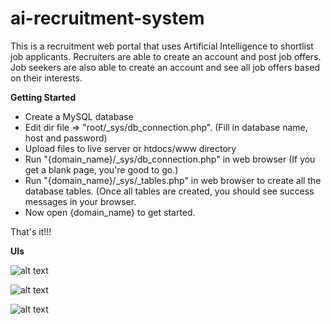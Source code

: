 # ai-recruitment-system

This is a recruitment web portal that uses Artificial Intelligence to shortlist job applicants. Recruiters are able to create an account and post job offers. Job seekers are also able to create an account and see all job offers based on their interests.

<b>Getting Started</b>
- Create a MySQL database
- Edit dir file => "root/_sys/db_connection.php".
  (Fill in database name, host and password)
- Upload files to live server or htdocs/www directory
- Run "{domain_name}/_sys/db_connection.php" in web browser
  (If you get a blank page, you're good to go.)
- Run "{domain_name}/_sys/_tables.php" in web browser to create all the database tables.
  (Once all tables are created, you should see success messages in your browser.
- Now open {domain_name} to get started.

That's it!!!

<b>UIs</b>

![alt text](https://github.com/mrkobby/ai-recruitment-system/blob/master/ui2.png)

![alt text](https://github.com/mrkobby/ai-recruitment-system/blob/master/ui3.png)

![alt text](https://github.com/mrkobby/ai-recruitment-system/blob/master/ui4.png)
